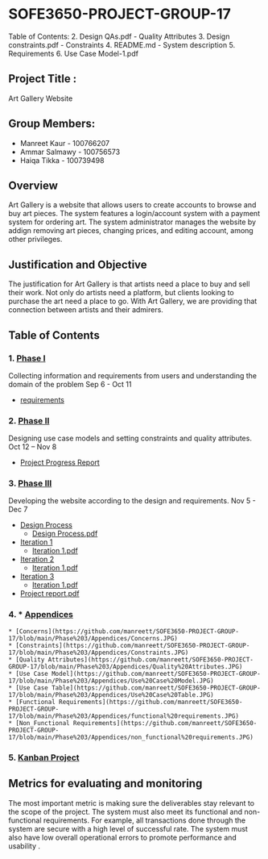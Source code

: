 # SOFE3650-PROJECT-GROUP-17

Table of Contents:
2. Design QAs.pdf - Quality Attributes
3. Design constraints.pdf - Constraints
4. README.md - System description
5. Requirements 
6. Use Case Model-1.pdf

## Project Title :
Art Gallery Website 

## Group Members:
* Manreet Kaur - 100766207 
* Ammar Salmawy - 100756573
* Haiqa Tikka - 100739498

## Overview
Art Gallery is a website that allows users to create accounts to browse and buy art pieces.
The system features a login/account system with a payment system for ordering art.
The system administrator manages the website by addign removing art pieces, changing prices, and editing account, among other privileges.

## Justification and Objective
The justification for Art Gallery is that artists need a place to buy and sell their work. Not only do artists need a platform, but clients looking to purchase the art need a place to go.
With Art Gallery, we are providing that connection between artists and their admirers.

## Table of Contents

### 1. [Phase I](https://github.com/manreett/SOFE3650-PROJECT-GROUP-17/tree/main/Phase%201)
Collecting information and requirements from users and understanding the domain of the problem Sep 6 - Oct 11
  * [requirements](https://github.com/manreett/SOFE3650-PROJECT-GROUP-17/blob/main/Phase%201/Requirements.pdf)
### 2. [Phase II](https://github.com/manreett/SOFE3650-PROJECT-GROUP-17/tree/main/Phase%202)
Designing use case models and setting constraints and quality attributes. Oct 12 – Nov 8
  * [Project Progress Report](https://github.com/manreett/SOFE3650-PROJECT-GROUP-17/blob/main/Phase%202/Project%20Progress%20Report%20.pdf)
### 3. [Phase III](https://github.com/manreett/SOFE3650-PROJECT-GROUP-17/tree/main/Phase%203)
Developing the website according to the design and requirements. Nov 5 - Dec 7
* [Design Process](https://github.com/manreett/SOFE3650-PROJECT-GROUP-17/tree/main/Phase%203/Design%20Process)
     * [Design Process.pdf](https://github.com/manreett/SOFE3650-PROJECT-GROUP-17/blob/main/Phase%203/Design%20Process/Design%20Process.pdf)
* [Iteration 1](https://github.com/manreett/SOFE3650-PROJECT-GROUP-17/tree/main/Phase%203/Iteration%201)
     * [Iteration 1.pdf](https://github.com/manreett/SOFE3650-PROJECT-GROUP-17/blob/main/Phase%203/Iteration%201/Iteration%201.pdf)
* [Iteration 2](https://github.com/manreett/SOFE3650-PROJECT-GROUP-17/tree/main/Phase%203/Iteration%202)
     * [Iteration 1.pdf](https://github.com/manreett/SOFE3650-PROJECT-GROUP-17/blob/main/Phase%203/Iteration%202/Iteration%202.pdf)
* [Iteration 3](https://github.com/manreett/SOFE3650-PROJECT-GROUP-17/tree/main/Phase%203/Iteration%203)
     * [Iteration 1.pdf](https://github.com/manreett/SOFE3650-PROJECT-GROUP-17/blob/main/Phase%203/Iteration%203/Iteration%203.pdf)
* [Project report.pdf](https://github.com/manreett/SOFE3650-PROJECT-GROUP-17/blob/main/Phase%203/Art%20Gallery%20Webiste%20-Project%20Report.pdf)

### 4. * [Appendices](https://github.com/manreett/SOFE3650-PROJECT-GROUP-17/tree/main/Phase%203/Appendices)
    * [Concerns](https://github.com/manreett/SOFE3650-PROJECT-GROUP-17/blob/main/Phase%203/Appendices/Concerns.JPG)
    * [Constraints](https://github.com/manreett/SOFE3650-PROJECT-GROUP-17/blob/main/Phase%203/Appendices/Constraints.JPG)
    * [Quality Attributes](https://github.com/manreett/SOFE3650-PROJECT-GROUP-17/blob/main/Phase%203/Appendices/Quality%20Attributes.JPG)
    * [Use Case Model](https://github.com/manreett/SOFE3650-PROJECT-GROUP-17/blob/main/Phase%203/Appendices/Use%20Case%20Model.JPG)
    * [Use Case Table](https://github.com/manreett/SOFE3650-PROJECT-GROUP-17/blob/main/Phase%203/Appendices/Use%20Case%20Table.JPG)
    * [Functional Requirements](https://github.com/manreett/SOFE3650-PROJECT-GROUP-17/blob/main/Phase%203/Appendices/functional%20requirements.JPG)
    * [Non_Functional Requirements](https://github.com/manreett/SOFE3650-PROJECT-GROUP-17/blob/main/Phase%203/Appendices/non_functional%20requirements.JPG)
### 5. [Kanban Project](https://github.com/manreett/SOFE3650-PROJECT-GROUP-17/projects/1)
## Metrics for evaluating and monitoring
The most important metric is making sure the deliverables stay relevant to the scope of the project. 
The system must also meet its functional and non-functional requirements. For example, all transactions done through the system are secure with a high level of successful rate. 
The system must also have low overall operational errors to promote performance and usability .
